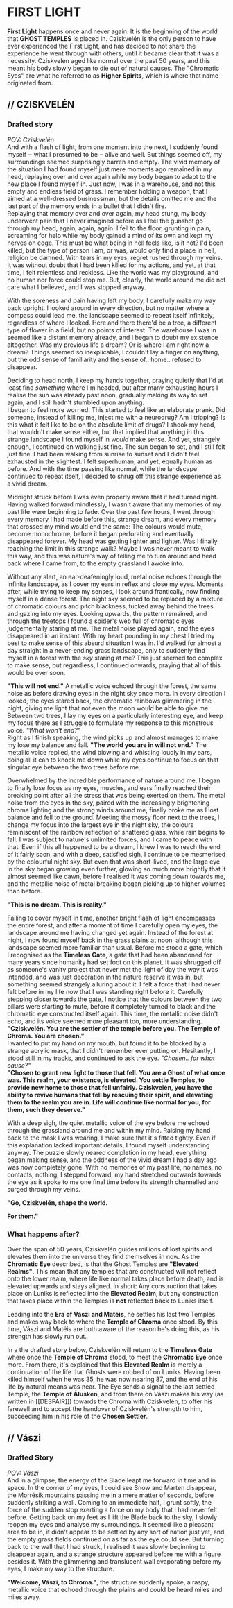 # FIRST LIGHT
**First Light** happens once and never again. It is the beginning of the world that **GHOST TEMPLES** is placed in. Cziskvelén is the only person to have ever experienced the First Light, and has decided to not share the experience he went through with others, until it became clear that it was a necessity. Cziskvelén aged like normal over the past 50 years, and this meant his body slowly began to die out of natural causes. The "Chromatic Eyes" are what he referred to as **Higher Spirits**, which is where that name originated from. 

## // CZISKVELÉN
### Drafted story
*POV: Cziskvelén* \
And with a flash of light, from one moment into the next, I suddenly found myself ‒ what I presumed to be ‒ alive and well. But things seemed off, my surroundings seemed surprisingly barren and empty. The vivid memory of the situation I had found myself just mere moments ago remained in my head, replaying over and over again while my body began to adapt to the new place I found myself in. Just now, I was in a warehouse, and not this empty and endless field of grass. I remember holding a weapon, that I aimed at a well-dressed businessman, but the details omitted me and the last part of the memory ends in a bullet that I didn't fire. \
Replaying that memory over and over again, my head stung, my body underwent pain that I never imagined before as I feel the gunshot go through my head, again, again, again. I fell to the floor, grunting in pain, screaming for help while my body gained a mind of its own and kept my nerves on edge. This must be what being in hell feels like, is it not? I'd been killed, but the type of person I am, or was, would only find a place in hell, religion be damned. With tears in my eyes, regret rushed through my veins. It was without doubt that I had been killed for my actions, and yet, at that time, I felt relentless and reckless. Like the world was my playground, and no human nor force could stop me. But, clearly, the world around me did not care what I believed, and I was stopped anyway.

With the soreness and pain having left my body, I carefully make my way back upright. I looked around in every direction, but no matter where a compass could lead me, the landscape seemed to repeat itself infinitely, regardless of where I looked. Here and there there'd be a tree, a different type of flower in a field, but no points of interest. The warehouse I was in seemed like a distant memory already, and I began to doubt my existence altogether. Was my previous life a dream? Or is where I am right now a dream? Things seemed so inexplicable, I couldn't lay a finger on anything, but the odd sense of familiarity and the sense of.. home.. refused to disappear. 

Deciding to head north, I keep my hands together, praying quietly that I'd at least find *something* where I'm headed, but after many exhausting hours I realise the sun was already past noon, gradually making its way to set again, and I still hadn't stumbled upon anything. \
I began to feel more worried. This started to feel like an elaborate prank. Did someone, instead of killing me, inject me with a neurodrug? Am I tripping? Is this what it felt like to be on the absolute limit of drugs? I shook my head, that wouldn't make sense either, but that implied that anything in this strange landscape I found myself in *would* make sense. And yet, strangely enough, I continued on walking just fine. The sun began to set, and I still felt just fine. I had been walking from sunrise to sunset and I didn't feel exhausted in the slightest. I felt superhuman, and yet, equally human as before. And with the time passing like normal, while the landscape continued to repeat itself, I decided to shrug off this strange experience as a vivid dream.

Midnight struck before I was even properly aware that it had turned night. Having walked forward mindlessly, I wasn't aware that my memories of my past life were beginning to fade. Over the past few hours, I went through every memory I had made before this, strange dream, and every memory that crossed my mind would end the same: The colours would mute, become monochrome, before it began perforating and eventually disappeared forever. My head was getting lighter and lighter. Was I finally reaching the limit in this strange walk? Maybe I was never meant to walk this way, and this was nature's way of telling me to turn around and head back where I came from, to the empty grassland I awoke into. 

Without any alert, an ear-deafeningly loud, metal noise echoes through the infinite landscape, as I cover my ears in reflex and close my eyes. Moments after, while trying to keep my senses, I look around frantically, now finding myself in a dense forest. The night sky seemed to be replaced by a mixture of chromatic colours and pitch blackness, tucked away behind the trees and gazing into my eyes. Looking upwards, the pattern remained, and through the treetops I found a spider's web full of chromatic eyes judgementally staring at me. The metal noise played again, and the eyes disappeared in an instant. With my heart pounding in my chest I tried my best to make sense of this absurd situation I was in. I'd walked for almost a day straight in a never-ending grass landscape, only to suddenly find myself in a forest with the *sky* staring at me? This just seemed too complex to make sense, but regardless, I continued onwards, praying that all of this would be over soon.

**"This will not end."** A metallic voice echoed through the forest, the same noise as before drawing eyes in the night sky once more. In every direction I looked, the eyes stared back, the chromatic rainbows glimmering in the night, giving me light that not even the moon would be able to give me. Between two trees, I lay my eyes on a particularly interesting eye, and keep my focus there as I struggle to formulate my response to this monstrous voice. *"What won't end?"* \
Right as I finish speaking, the wind picks up and almost manages to make my lose my balance and fall. **"The world you are in will not end."** The metallic voice replied, the wind blowing and whistling loudly in my ears, doing all it can to knock me down while my eyes continue to focus on that singular eye between the two trees before me. 

Overwhelmed by the incredible performance of nature around me, I began to finally lose focus as my eyes, muscles, and ears finally reached their breaking point after all the stress that was being exerted on them. The metal noise from the eyes in the sky, paired with the increasingly brightening chroma lighting and the strong winds around me, finally broke me as I lost balance and fell to the ground. Meeting the mossy floor next to the trees, I change my focus into the largest eye in the night sky, the colours reminiscent of the rainbow reflection of shattered glass, while rain begins to fall. I was subject to nature's unlimited forces, and I came to peace with that. Even if this all happened to be a dream, I knew I was to reach the end of it fairly soon, and with a deep, satisfied sigh, I continue to be mesmerised by the colourful night sky. But even that was short-lived, and the large eye in the sky began growing even further, glowing so much more brightly that it almost seemed like dawn, before I realised it was coming down towards me, and the metallic noise of metal breaking began picking up to higher volumes than before. 

**"This is no dream. This is reality."**

Failing to cover myself in time, another bright flash of light encompasses the entire forest, and after a moment of time I carefully open my eyes, the landscape around me having changed yet again. Instead of the forest at night, I now found myself back in the grass plains at noon, although this landscape seemed more familiar than usual. Before me stood a gate, which I recognised as the **Timeless Gate**, a gate that had been abandoned for many years since humanity had set foot on this planet. It was shrugged off as someone's vanity project that never met the light of day the way it was intended, and was just decoration in the nature reserve it was in, but something seemed strangely alluring about it. I felt a force that I had never felt before in my life now that I was standing right before it. Carefully stepping closer towards the gate, I notice that the colours between the two pillars were starting to mute, before it completely turned to black and the chromatic eye constructed itself again. This time, the metallic noise didn't echo, and its voice seemed more pleasant too, more understanding. **"Cziskvelén. You are the settler of the temple before you. The Temple of Chroma. You are chosen."** \
I wanted to put my hand on my mouth, but found it to be blocked by a strange acrylic mask, that I didn't remember ever putting on. Hesitantly, I stood still in my tracks, and continued to ask the eye. 
*"Chosen.. for what cause?"* \
**"Chosen to grant new light to those that fell. You are a Ghost of what once was. This realm, your existence, is elevated. You settle Temples, to provide new home to those that fell unfairly. Cziskvelén, you have the ability to revive humans that fell by rescuing their spirit, and elevating them to the realm you are in. Life will continue like normal for you, for them, such they deserve."**

With a deep sigh, the quiet metallic voice of the eye before me echoed through the grassland around me and within my mind. Raising my hand back to the mask I was wearing, I make sure that it's fitted tightly. Even if this explanation lacked important details, I found myself understanding anyway. The puzzle slowly neared completion in my head, everything began making sense, and the oddness of the vivid dream I had a day ago was now completely gone. With no memories of my past life, no names, no contacts, nothing, I stepped forward, my hand stretched outwards towards the eye as it spoke to me one final time before its strength channelled and surged through my veins. 

**"Go, Cziskvelén, shape the world.**

**For them."**


### What happens after?
Over the span of 50 years, Cziskvelén guides millions of lost spirits and elevates them into the universe they find themselves in now. As the **Chromatic Eye** described, is that the Ghost Temples are **"Elevated Realms"**. This mean that any temples that are constructed will not reflect onto the lower realm, where life like normal takes place before death, and is elevated upwards and stays aligned. In short: Any construction that takes place on Luniks is reflected into the **Elevated Realm**, but any construction that takes place within the Temples is **not** reflected back to Luniks itself.

Leading into the **Era of Vászi and Matéis**, he settles his last two Temples and makes way back to where the **Temple of Chroma** once stood. By this time, Vászi and Matéis are both aware of the reason he's doing this, as his strength has slowly run out. 

In a the drafted story below, Cziskvelén will return to the **Timeless Gate** where once the **Temple of Chroma** stood, to meet the **Chromatic Eye** once more. From there, it's explained that this **Elevated Realm** is merely a continuation of the life that Ghosts were robbed of on Luniks. Having been killed himself when he was 35, he was now nearing 87, and the end of his life by natural means was near. The Eye sends a signal to the last settled Temple, the **Temple of Álusken**, and from there on Vászi makes his way (as written in [[DESPAIR]]) towards the Chroma with Cziskvelén, to offer his farewell and to accept the handover of Cziskvelén's strength to him, succeeding him in his role of the **Chosen Settler**.


## // Vászi
### Drafted Story
*POV: Vászi* \
And in a glimpse, the energy of the Blade leapt me forward in time and in space. In the corner of my eyes, I could see Snow and Marten disappear, the Morrésik mountains passing me in a mere matter of seconds, before suddenly striking a wall. Coming to an immediate halt, I grunt softly, the force of the sudden stop exerting a force on my body that I had never felt before. Getting back on my feet as I lift the Blade back to the sky, I slowly reopen my eyes and analyse my surroundings. It seemed like a pleasant area to be in, it didn't appear to be settled by any sort of nation just yet, and the empty grass fields continued on as far as the eye could see. But turning back to the wall that I had struck, I realised it was slowly beginning to disappear again, and a strange structure appeared before me with a figure besides it. With the glimmering and translucent wall evaporating before my eyes, I make my way to the structure.

**"Welcome, Vászi, to Chroma."**, the structure suddenly spoke, a raspy, metallic voice that echoed through the plains and could be heard miles and miles away. 